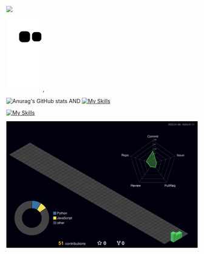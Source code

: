 ![](https://komarev.com/ghpvc/?username=your-karmugilen&color=grey)

![Snake animation](https://github.com/karmugilen/karmugilen/blob/output/github-contribution-grid-snake.svg),

![Anurag's GitHub stats](https://github-readme-stats.vercel.app/api?username=karmugilen&show_icons=true&theme=transparent) AND [![My Skills](https://skillicons.dev/icons?i=python,kotlin,nodejs,figma,androidstudio,flask,&theme=dark)](https://skillicons.dev)




[![My Skills](https://skillicons.dev/icons?i=git,neovim,netlify,opencv,ps,pr,rasberrypi,&theme=dark)](https://skillicons.dev)

![](./profile-3d-contrib/profile-night-green.svg)

